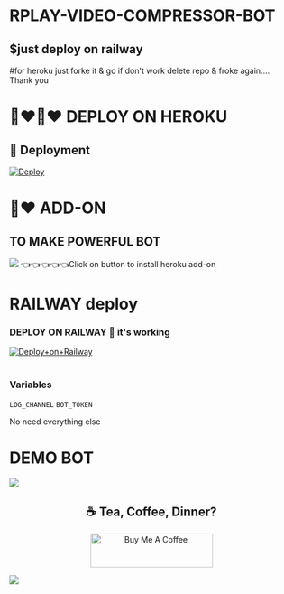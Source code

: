 # RPLAY-VIDEO-COMPRESSOR-BOT
## $just deploy on railway
#for heroku  just forke it & go if don't work  delete repo & froke again....
Thank you
# 💜♥️💜♥️ DEPLOY ON HEROKU
## 🚀 Deployment

[![Deploy](https://www.herokucdn.com/deploy/button.svg)](https://heroku.com/deploy)

# 💜♥️ ADD-ON
## TO MAKE POWERFUL BOT
<a href="https://dashboard.heroku.com/provision-addon?addonServiceId=6c67493d-8fc2-4cd4-9161-4f1ec11cbe69&planId=062a1cc7-f79f-404c-9f91-135f70175577"><img src="https://telegra.ph/file/15854f14b1a31dd8777ea.jpg"></a>
👈👈👈👈👈Click on button to install heroku add-on

# RAILWAY deploy 
### DEPLOY ON RAILWAY 🚂 it's working
[![Deploy+on+Railway](https://railway.app/button.svg)](https://railway.app/new/template?template=https://github.com/Rplayoriginal/RPLAY-VIDEO-COMPRESSOR-BOT&envs=LOG_CHANNEL,BOT_TOKEN)
#

### Variables
`LOG_CHANNEL` `BOT_TOKEN`

No need everything else


# DEMO BOT
<a href="https://t.me/Rplay_compressor_bot"><img src="https://transfer.sh/Npows7/photo_2021-09-28_18-41-34.jpg"></a>


<h2 align="center">☕️ Tea, Coffee, Dinner?</h2>
<p align="center">
    <a href="https://www.buymeacoffee.com/Rplay"><img src="https://cdn.buymeacoffee.com/buttons/v2/default-yellow.png" alt="Buy Me A Coffee" style="height: 60px !important;width: 217px !important;" ></a>
 
   <a href="https://www.paypal.me/renish12" target="_blank"><img src="https://transfer.sh/zYGSim/paypal.svg" at="PayPal" stype="height: 60px !important;width: 217px !important;" ></a>
</p>
